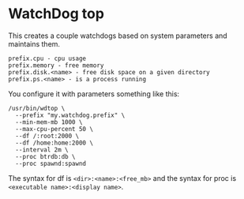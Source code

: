 # WatchDog top

This creates a couple watchdogs based on system parameters and maintains them.

```
prefix.cpu - cpu usage
prefix.memory - free memory
prefix.disk.<name> - free disk space on a given directory
prefix.ps.<name> - is a process running
```

You configure it with parameters something like this:

```
/usr/bin/wdtop \
  --prefix "my.watchdog.prefix" \
  --min-mem-mb 1000 \
  --max-cpu-percent 50 \
  --df /:root:2000 \
  --df /home:home:2000 \
  --interval 2m \
  --proc btrdb:db \
  --proc spawnd:spawnd
```

The syntax for df is `<dir>:<name>:<free_mb>` and the syntax for proc is `<executable name>:<display name>`.
